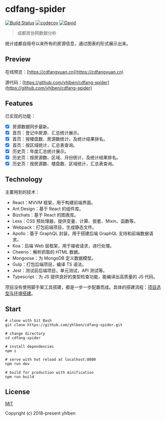 # cdfang-spider

[![Build Status](https://www.travis-ci.org/yhlben/cdfang-spider.svg?branch=master)](https://www.travis-ci.org/yhlben/cdfang-spider)
[![codecov](https://codecov.io/gh/yhlben/cdfang-spider/branch/master/graph/badge.svg)](https://codecov.io/gh/yhlben/cdfang-spider)
[![David](https://img.shields.io/david/yhlben/cdfang-spider.svg)](https://david-dm.org/yhlben/cdfang-spider)

> 成都房协网数据分析

统计成都自摇号以来所有的房源信息，通过图表的形式展示出来。

## Preview

在线预览：[https://cdfangyuan.cn](https://cdfangyuan.cn)

源代码：[https://github.com/yhlben/cdfang-spider](https://github.com/yhlben/cdfang-spider)

## Features

已实现的功能：

- [x] 房源数据同步最新。
- [x] 首页：登记中房源、汇总统计展示。
- [x] 首页：按楼盘数、房源数统计，及统计结果排名。
- [x] 首页：按区域统计，汇总表查询。
- [x] 历史页：年度汇总统计展示。
- [x] 历史页：按房源数、区域、月份统计，及统计结果排名。
- [x] 历史页：按房源数、楼盘数、区域统计，汇总表查询。

## Technology

主要用到的技术：

- React：MVVM 框架，用于构建前端界面。
- Ant Design：基于 React 的组件库。
- Bizchats：基于 React 的图表库。
- Less：CSS 预处理器，提供变量、计算、嵌套、Mixin、函数等。
- Webpack：打包前端项目，生成静态文件。
- Apollo：基于 GraphQL 封装，用于搭建后端 GraphQL 支持和前端数据请求。
- Koa：后端 Web 层框架，用于接收请求，进行处理。
- Cheerio：解析抓取的 HTML 数据。
- Mongoose：为 MongoDB 定义数据模型。
- Gulp：打包后端项目，编译 TS 语法。
- Jest：测试前后端项目，单元测试，API 测试等。
- Typescript：为 JS 提供良好的类型检查功能，能编译出高质量的 JS 代码。

项目没有使用脚手架工具搭建，都是一步一步配置而成。具体的搭建流程：[项目选型与环境搭建](https://github.com/yhlben/cdfang-spider/blob/master/Introduction.md)。

## Start

```shell
# clone with Git Bash
git clone https://github.com/yhlben/cdfang-spider.git

# change directory
cd cdfang-spider

# install dependencies
npm i

# serve with hot reload at localhost:8080
npm run dev

# build for production with minification
npm run build
```

## License

[MIT](https://github.com/yhlben/cdfang-spider/blob/master/LICENSE)

Copyright (c) 2018-present yhlben
